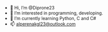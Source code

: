 - 👋 Hi, I’m @Diprone23
- 👀 I’m interested in programming, developing.
- 🌱 I’m currently learning Python, C and C#
- 📫 alperenakgl23@outlook.com

